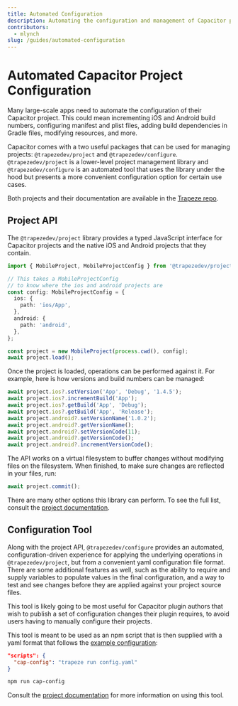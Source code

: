 ```yaml
---
title: Automated Configuration
description: Automating the configuration and management of Capacitor projects for plugins, whitelabling, CI/CD, and more.
contributors:
  - mlynch
slug: /guides/automated-configuration
---
```


# Automated Capacitor Project Configuration

Many large-scale apps need to automate the configuration of their Capacitor project. This could mean incrementing iOS and Android build numbers, configuring manifest and plist files, adding build dependencies in Gradle files, modifying resources, and more.

Capacitor comes with a two useful packages that can be used for managing projects: `@trapezedev/project` and `@trapezedev/configure`. `@trapezedev/project` is a lower-level project management library and `@trapezedev/configure` is an automated tool that uses the library under the hood but presents a more convenient configuration option for certain use cases.

Both projects and their documentation are available in the [Trapeze repo](https://github.com/ionic-team/trapeze).

## Project API

The `@trapezedev/project` library provides a typed JavaScript interface for Capacitor projects and the native iOS and Android projects that they contain.


```typescript
import { MobileProject, MobileProjectConfig } from '@trapezedev/project';

// This takes a MobileProjectConfig
// to know where the ios and android projects are
const config: MobileProjectConfig = {
  ios: {
    path: 'ios/App',
  },
  android: {
    path: 'android',
  },
};

const project = new MobileProject(process.cwd(), config);
await project.load();
```

Once the project is loaded, operations can be performed against it. For example, here is how versions and build numbers can be managed:

```typescript
await project.ios?.setVersion('App', 'Debug', '1.4.5');
await project.ios?.incrementBuild('App');
await project.ios?.getBuild('App', 'Debug');
await project.ios?.getBuild('App', 'Release');
await project.android?.setVersionName('1.0.2');
await project.android?.getVersionName();
await project.android?.setVersionCode(11);
await project.android?.getVersionCode();
await project.android?.incrementVersionCode();
```

The API works on a virtual filesystem to buffer changes without modifying files on the filesystem. When finished, to make sure changes are reflected in your files, run:

```typescript
await project.commit();
```

There are many other options this library can perform. To see the full list, consult the [project documentation](https://github.com/ionic-team/trapeze).

## Configuration Tool

Along with the project API, `@trapezedev/configure` provides an automated, configuration-driven experience for applying the underlying operations in `@trapezedev/project`, but from a convenient yaml configuration file format. There are some additional features as well, such as the ability to require and supply variables to populate values in the final configuration, and a way to test and see changes before they are applied against your project source files.

This tool is likely going to be most useful for Capacitor plugin authors that wish to publish a set of configuration changes their plugin requires, to avoid users having to manually configure their projects.

This tool is meant to be used as an npm script that is then supplied with a yaml format that follows the [example configuration](https://github.com/ionic-team/trapeze/blob/main/examples/basic.yml):

```json
"scripts": {
  "cap-config": "trapeze run config.yaml"
}
```

```bash
npm run cap-config
```

Consult the [project documentation](https://github.com/ionic-team/trapeze) for more information on using this tool.
